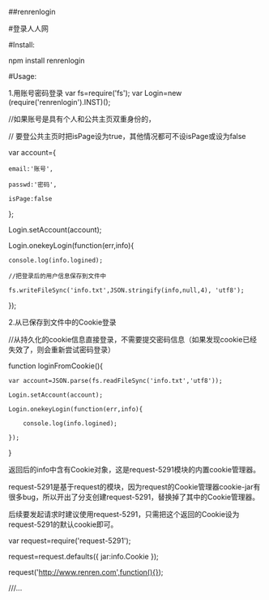 ##renrenlogin

#登录人人网

#Install:

npm install renrenlogin

#Usage:

1.用账号密码登录
var fs=require('fs');
var Login=new (require('renrenlogin').INST)();


//如果账号是具有个人和公共主页双重身份的，

// 要登公共主页时把isPage设为true，其他情况都可不设isPage或设为false

var account={

    email:'账号',

    passwd:'密码',

    isPage:false

};

Login.setAccount(account);

Login.onekeyLogin(function(err,info){

    console.log(info.logined);

    //把登录后的用户信息保存到文件中

    fs.writeFileSync('info.txt',JSON.stringify(info,null,4), 'utf8');

});


2.从已保存到文件中的Cookie登录

//从持久化的cookie信息直接登录，不需要提交密码信息（如果发现cookie已经失效了，则会重新尝试密码登录）

function loginFromCookie(){

    var account=JSON.parse(fs.readFileSync('info.txt','utf8'));

    Login.setAccount(account);

    Login.onekeyLogin(function(err,info){

        console.log(info.logined);

    });

}


返回后的info中含有Cookie对象，这是request-5291模块的内置cookie管理器。

request-5291是基于request的模块，因为request的Cookie管理器cookie-jar有很多bug，所以开出了分支创建request-5291，替换掉了其中的Cookie管理器。

后续要发起请求时建议使用request-5291，只需把这个返回的Cookie设为request-5291的默认cookie即可。

var request=require('request-5291');

request=request.defaults({
    jar:info.Cookie
});

request('http://www.renren.com',function(){});

///...




